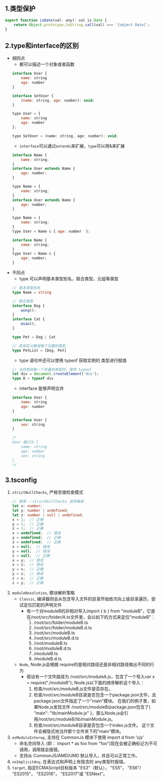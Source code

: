 ## 1.类型保护
```js
export function isDate(val: any): val is Date {
    return Object.prototype.toString.call(val) === '[object Date]';
}
```
## 2.type和interface的区别
* 相同点
    * 都可以描述一个对象或者函数
    ```js
    interface User {
        name: string
        age: number
    }

    interface SetUser {
        (name: string, age: number): void;
    }
    ``` 
    ```js
    type User = {
        name: string
        age: number
    };

    type SetUser = (name: string, age: number): void;
    ```
    * `interface`可以通过`extends`来扩展，`type`可以用&来扩展
    ```js
    interface Name {
        name: string;
    }
    interface User extends Name {
        age: number;
    }
    ```
    ```js
    type Name = {
        name: string;
    }
    interface User extends Name {
        age: number;
    }
    ```
    ```js
    type Name = {
        name: string;
    }
    type User = Name & { age: number  };
    ```
    ```js
    interface Name {
        name: string;
    }
    type User = Name & {
        age: number;
    }
    ``` 
* 不同点
    * type 可以声明基本类型别名，联合类型，元组等类型
    ```ts
    // 基本类型别名
    type Name = string

    // 联合类型
    interface Dog {
        wong();
    }
    interface Cat {
        miao();
    }

    type Pet = Dog | Cat

    // 具体定义数组每个位置的类型
    type PetList = [Dog, Pet]
    ```
    * type 语句中还可以使用 typeof 获取实例的 类型进行赋值
    ```ts
    // 当你想获取一个变量的类型时，使用 typeof
    let div = document.createElement('div');
    type B = typeof div
    ```
    * interface 能够声明合并
    ```js
    interface User {
        name: string
        age: number
    }

    interface User {
        sex: string
    }

    /*
    User 接口为 {
        name: string
        age: number
        sex: string
    }
    */

    ```
## 3.tsconfig
1. `strictNullChecks`, 严格空值检查模式
    ```ts
    // 使用 --strictNullChecks 选项编译
    let x: number;
    let y: number | undefined;
    let z: number | null | undefined;
    x = 1;  // 正确
    y = 1;  // 正确
    z = 1;  // 正确
    x = undefined;  // 错误
    y = undefined;  // 正确
    z = undefined;  // 正确
    x = null;  // 错误
    y = null;  // 错误
    z = null;  // 正确
    x = y;  // 错误
    x = z;  // 错误
    y = x;  // 正确
    y = z;  // 错误
    z = x;  // 正确
    z = y;  // 正确
    ```
2. `moduleResolution`, 模块解析策略
    * `Classic`, 编译器则会从包含导入文件的目录开始依次向上级目录遍历，尝试定位匹配的声明文件
        * 有一个对moduleB的非相对导入import { b } from "moduleB"，它是在/root/src/folder/A.ts文件里，会以如下的方式来定位"moduleB"：
            1. /root/src/folder/moduleB.ts
            2. /root/src/folder/moduleB.d.ts
            3. /root/src/moduleB.ts
            4. /root/src/moduleB.d.ts
            5. /root/moduleB.ts
            6. /root/moduleB.d.ts
            7. /moduleB.ts
            8. /moduleB.d.ts 
    * `Node`, Node.js会根据 require的是相对路径还是非相对路径做出不同的行为
        * 假设有一个文件路径为 /root/src/moduleA.js，包含了一个导入var x = require("./moduleB"); Node.js以下面的顺序解析这个导入：
            1. 检查/root/src/moduleB.js文件是否存在。
            2. 检查/root/src/moduleB目录是否包含一个package.json文件，且package.json文件指定了一个"main"模块。 在我们的例子里，如果Node.js发现文件 /root/src/moduleB/package.json包含了{ "main": "lib/mainModule.js" }，那么Node.js会引用/root/src/moduleB/lib/mainModule.js。
            3. 检查/root/src/moduleB目录是否包含一个index.js文件。 这个文件会被隐式地当作那个文件夹下的"main"模块。
3. `esModuleInterop`, 支持在 CommonJs 模块下使用 import d from 'cjs'
    * 命名空间导入 (即： import * as foo from "foo")现在会被正确标记为不可调用，调用就会报错。
    * 支持从 CommonJS/AMD/UMD 默认导入，并且可以正常工作。
4. `noImplicitAny`, 在表达式和声明上有隐含的 any类型时报错。
5. `target`, 指定ECMAScript目标版本 "ES3"（默认）， "ES5"， "ES6"/ "ES2015"， "ES2016"， "ES2017"或 "ESNext"。 